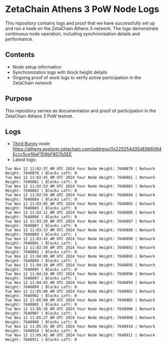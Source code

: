 # ZetaChain Athens 3 PoW Node Logs
This repository contains logs and proof that we have successfully set up and run a node on the ZetaChain Athens 3 network. The logs demonstrate continuous node operation, including synchronization details and performance.

## Contents
- Node setup information
- Synchronization logs with block height details
- Ongoing proof of work logs to verify active participation in the ZetaChain network

## Purpose
This repository serves as documentation and proof of participation in the ZetaChain Athens 3 PoW testnet.

## Logs

- [Third Bunny](https://thirdbunny.xyz/) node: https://athens.explorer.zetachain.com/address/0x225254d35dE666064Eccc5ce16eF1D8bF8D7b5EE
- Latest logs:
```
Tue Nov 12 11:02:37 AM UTC 2024 Your Node Height: 7640879 | Network Height: 7640879 | Blocks Left: 0
Tue Nov 12 11:02:45 AM UTC 2024 Your Node Height: 7640881 | Network Height: 7640881 | Blocks Left: 0
Tue Nov 12 11:02:53 AM UTC 2024 Your Node Height: 7640882 | Network Height: 7640882 | Blocks Left: 0
Tue Nov 12 11:02:59 AM UTC 2024 Your Node Height: 7640884 | Network Height: 7640884 | Blocks Left: 0
Tue Nov 12 11:03:05 AM UTC 2024 Your Node Height: 7640885 | Network Height: 7640885 | Blocks Left: 0
Tue Nov 12 11:03:11 AM UTC 2024 Your Node Height: 7640886 | Network Height: 7640886 | Blocks Left: 0
Tue Nov 12 11:03:20 AM UTC 2024 Your Node Height: 7640887 | Network Height: 7640887 | Blocks Left: 0
Tue Nov 12 11:03:33 AM UTC 2024 Your Node Height: 7640888 | Network Height: 7640889 | Blocks Left: 1
Tue Nov 12 11:03:43 AM UTC 2024 Your Node Height: 7640890 | Network Height: 7640891 | Blocks Left: 1
Tue Nov 12 11:03:50 AM UTC 2024 Your Node Height: 7640892 | Network Height: 7640892 | Blocks Left: 0
Tue Nov 12 11:04:00 AM UTC 2024 Your Node Height: 7640893 | Network Height: 7640894 | Blocks Left: 1
Tue Nov 12 11:04:10 AM UTC 2024 Your Node Height: 7640895 | Network Height: 7640895 | Blocks Left: 0
Tue Nov 12 11:04:24 AM UTC 2024 Your Node Height: 7640896 | Network Height: 7640897 | Blocks Left: 1
Tue Nov 12 11:04:42 AM UTC 2024 Your Node Height: 7640899 | Network Height: 7640899 | Blocks Left: 0
Tue Nov 12 11:05:00 AM UTC 2024 Your Node Height: 7640902 | Network Height: 7640902 | Blocks Left: 0
Tue Nov 12 11:05:08 AM UTC 2024 Your Node Height: 7640905 | Network Height: 7640905 | Blocks Left: 0
Tue Nov 12 11:05:18 AM UTC 2024 Your Node Height: 7640906 | Network Height: 7640907 | Blocks Left: 1
Tue Nov 12 11:05:27 AM UTC 2024 Your Node Height: 7640908 | Network Height: 7640908 | Blocks Left: 0
Tue Nov 12 11:05:35 AM UTC 2024 Your Node Height: 7640910 | Network Height: 7640910 | Blocks Left: 0
Tue Nov 12 11:05:42 AM UTC 2024 Your Node Height: 7640911 | Network Height: 7640911 | Blocks Left: 0
```
